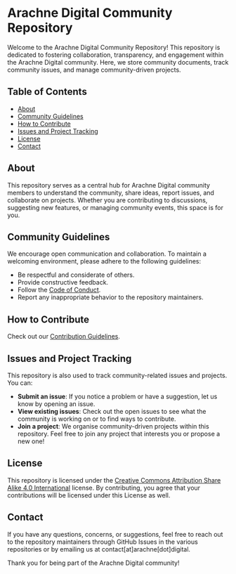# Arachne Digital Community Repository

Welcome to the Arachne Digital Community Repository! This repository is dedicated to fostering collaboration, transparency, and engagement within the Arachne Digital community. Here, we store community documents, track community issues, and manage community-driven projects.

## Table of Contents

- [About](#about)
- [Community Guidelines](#community-guidelines)
- [How to Contribute](#how-to-contribute)
- [Issues and Project Tracking](#issues-and-project-tracking)
- [License](#license)
- [Contact](#contact)

## About

This repository serves as a central hub for Arachne Digital community members to understand the community, share ideas, report issues, and collaborate on projects. Whether you are contributing to discussions, suggesting new features, or managing community events, this space is for you.

## Community Guidelines

We encourage open communication and collaboration. To maintain a welcoming environment, please adhere to the following guidelines:

- Be respectful and considerate of others.
- Provide constructive feedback.
- Follow the [Code of Conduct](https://github.com/arachne-threat-intel/community/blob/main/CODE_OF_CONDUCT.md).
- Report any inappropriate behavior to the repository maintainers.

## How to Contribute

Check out our [Contribution Guidelines](https://github.com/arachne-threat-intel/community/blob/main/CONTRIBUTING.md).

## Issues and Project Tracking

This repository is also used to track community-related issues and projects. You can:

- **Submit an issue**: If you notice a problem or have a suggestion, let us know by opening an issue.
- **View existing issues**: Check out the open issues to see what the community is working on or to find ways to contribute.
- **Join a project**: We organise community-driven projects within this repository. Feel free to join any project that interests you or propose a new one!

## License

This repository is licensed under the [Creative Commons Attribution Share Alike 4.0 International](https://github.com/arachne-threat-intel/community/blob/main/LICENSE.md) license. By contributing, you agree that your contributions will be licensed under this License as well.

## Contact

If you have any questions, concerns, or suggestions, feel free to reach out to the repository maintainers through GitHub Issues in the various repositories or by emailing us at contact[at]arachne[dot]digital.

Thank you for being part of the Arachne Digital community!
